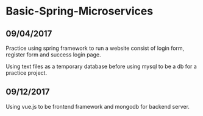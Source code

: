 # Basic-Spring-Microservices


## 09/04/2017
Practice using spring framework to run a website consist of login form, register form and success login page.

Using text files as a temporary database before using mysql to be a db for a practice project.

## 09/12/2017
Using vue.js to be frontend framework and mongodb for backend server.
